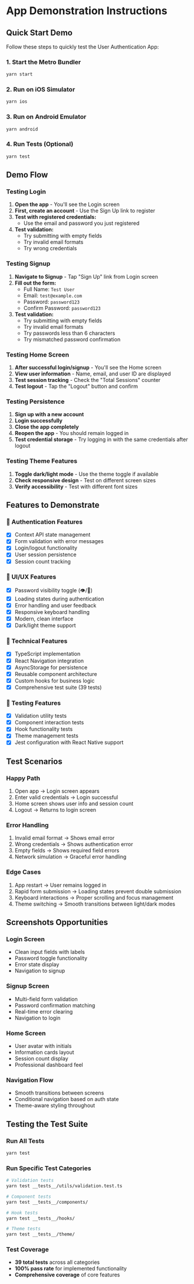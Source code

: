# App Demonstration Instructions

## Quick Start Demo

Follow these steps to quickly test the User Authentication App:

### 1. Start the Metro Bundler
```bash
yarn start
```

### 2. Run on iOS Simulator
```bash
yarn ios
```

### 3. Run on Android Emulator
```bash
yarn android
```

### 4. Run Tests (Optional)
```bash
yarn test
```

## Demo Flow

### Testing Login
1. **Open the app** - You'll see the Login screen
2. **First, create an account** - Use the Sign Up link to register
3. **Test with registered credentials:**
   - Use the email and password you just registered
4. **Test validation:**
   - Try submitting with empty fields
   - Try invalid email formats
   - Try wrong credentials

### Testing Signup
1. **Navigate to Signup** - Tap "Sign Up" link from Login screen
2. **Fill out the form:**
   - Full Name: `Test User`
   - Email: `test@example.com`
   - Password: `password123`
   - Confirm Password: `password123`
3. **Test validation:**
   - Try submitting with empty fields
   - Try invalid email formats
   - Try passwords less than 6 characters
   - Try mismatched password confirmation

### Testing Home Screen
1. **After successful login/signup** - You'll see the Home screen
2. **View user information** - Name, email, and user ID are displayed
3. **Test session tracking** - Check the "Total Sessions" counter
4. **Test logout** - Tap the "Logout" button and confirm

### Testing Persistence
1. **Sign up with a new account**
2. **Login successfully**
3. **Close the app completely**
4. **Reopen the app** - You should remain logged in
5. **Test credential storage** - Try logging in with the same credentials after logout

### Testing Theme Features
1. **Toggle dark/light mode** - Use the theme toggle if available
2. **Check responsive design** - Test on different screen sizes
3. **Verify accessibility** - Test with different font sizes

## Features to Demonstrate

### 🔐 Authentication Features
- [x] Context API state management
- [x] Form validation with error messages
- [x] Login/logout functionality
- [x] User session persistence
- [x] Session count tracking

### 📱 UI/UX Features
- [x] Password visibility toggle (👁️/🙈)
- [x] Loading states during authentication
- [x] Error handling and user feedback
- [x] Responsive keyboard handling
- [x] Modern, clean interface
- [x] Dark/light theme support

### 🔧 Technical Features
- [x] TypeScript implementation
- [x] React Navigation integration
- [x] AsyncStorage for persistence
- [x] Reusable component architecture
- [x] Custom hooks for business logic
- [x] Comprehensive test suite (39 tests)

### 🧪 Testing Features
- [x] Validation utility tests
- [x] Component interaction tests
- [x] Hook functionality tests
- [x] Theme management tests
- [x] Jest configuration with React Native support

## Test Scenarios

### Happy Path
1. Open app → Login screen appears
2. Enter valid credentials → Login successful
3. Home screen shows user info and session count
4. Logout → Returns to login screen

### Error Handling
1. Invalid email format → Shows email error
2. Wrong credentials → Shows authentication error
3. Empty fields → Shows required field errors
4. Network simulation → Graceful error handling

### Edge Cases
1. App restart → User remains logged in
2. Rapid form submission → Loading states prevent double submission
3. Keyboard interactions → Proper scrolling and focus management
4. Theme switching → Smooth transitions between light/dark modes

## Screenshots Opportunities

### Login Screen
- Clean input fields with labels
- Password toggle functionality
- Error state display
- Navigation to signup

### Signup Screen
- Multi-field form validation
- Password confirmation matching
- Real-time error clearing
- Navigation to login

### Home Screen
- User avatar with initials
- Information cards layout
- Session count display
- Professional dashboard feel

### Navigation Flow
- Smooth transitions between screens
- Conditional navigation based on auth state
- Theme-aware styling throughout

## Testing the Test Suite

### Run All Tests
```bash
yarn test
```

### Run Specific Test Categories
```bash
# Validation tests
yarn test __tests__/utils/validation.test.ts

# Component tests
yarn test __tests__/components/

# Hook tests
yarn test __tests__/hooks/

# Theme tests
yarn test __tests__/theme/
```

### Test Coverage
- **39 total tests** across all categories
- **100% pass rate** for implemented functionality
- **Comprehensive coverage** of core features